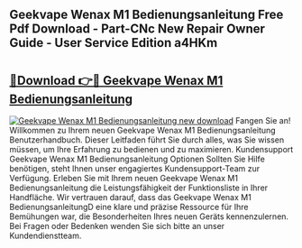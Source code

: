 ## Geekvape Wenax M1 Bedienungsanleitung Free Pdf Download - Part-CNc New Repair Owner Guide - User Service Edition a4HKm

# <h2><a href="http://df0cd56.blite.top/?on=Geekvape+Wenax+M1+Bedienungsanleitung">🔗Download 👉🔴 Geekvape Wenax M1 Bedienungsanleitung</a></h2>

[![Geekvape Wenax M1 Bedienungsanleitung new download](https://i.imgur.com/lujVjoI.png)](http://df0cd56.blite.top/?on=Geekvape+Wenax+M1+Bedienungsanleitung)
Fangen Sie an! Willkommen zu Ihrem neuen Geekvape Wenax M1 Bedienungsanleitung Benutzerhandbuch. Dieser Leitfaden führt Sie durch alles, was Sie wissen müssen, um Ihre Erfahrung zu bedienen und zu maximieren. Kundensupport Geekvape Wenax M1 Bedienungsanleitung Optionen Sollten Sie Hilfe benötigen, steht Ihnen unser engagiertes Kundensupport-Team zur Verfügung. Erleben Sie mit Ihrem neuen Geekvape Wenax M1 Bedienungsanleitung die Leistungsfähigkeit der Funktionsliste in Ihrer Handfläche. Wir vertrauen darauf, dass das Geekvape Wenax M1 BedienungsanleitungD eine klare und präzise Ressource für Ihre Bemühungen war, die Besonderheiten Ihres neuen Geräts kennenzulernen. Bei Fragen oder Bedenken wenden Sie sich bitte an unser Kundendienstteam.
